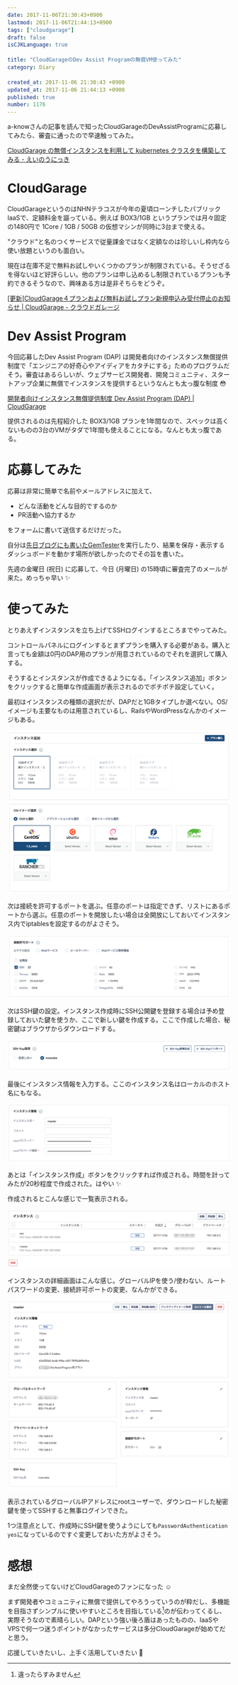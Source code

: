 ```yaml
---
date: 2017-11-06T21:30:43+0900
lastmod: 2017-11-06T21:44:13+0900
tags: ["cloudgarage"]
draft: false
isCJKLanguage: true

title: "CloudGarageのDev Assist Programの無償VM使ってみた"
category: Diary

created_at: 2017-11-06 21:30:43 +0900
updated_at: 2017-11-06 21:44:13 +0900
published: true
number: 1176
---
```


a-knowさんの記事を読んで知ったCloudGarageのDevAssistProgramに応募してみたら、審査に通ったので早速触ってみた。

[CloudGarage の無償インスタンスを利用して kubernetes クラスタを構築してみる - えいのうにっき](http://blog.a-know.me/entry/2017/10/01/214621)

# CloudGarage
CloudGarageというのはNHNテラコスが今年の夏頃ローンチしたパブリックIaaSで、定額料金を謳っている。例えば BOX3/1GB というプランでは月々固定の1480円で 1Core / 1GB / 50GB の仮想マシンが同時に3台まで使える。

"クラウド"と名のつくサービスで従量課金ではなく定額なのは珍しいし枠内なら使い放題というのも面白い。

現在は在庫不足で無料お試しやいくつかのプランが制限されている。そうせざるを得ないほど好評らしい。他のプランは申し込めるし制限されているプランも予約できるそうなので、興味ある方は是非そちらをどうぞ。

[[更新]CloudGarage４プランおよび無料お試しプラン新規申込み受付停止のお知らせ | CloudGarage - クラウドガレージ](https://cloudgarage.jp/information/570/)

# Dev Assist Program
今回応募したDev Assist Program (DAP) は開発者向けのインスタンス無償提供制度で「エンジニアの好奇心やアイディアをカタチにする」ためのプログラムだそう。審査はあるらしいが、ウェブサービス開発者、開発コミュニティ、スタートアップ企業に無償でインスタンスを提供するというなんとも太っ腹な制度 :flushed: 

[開発者向けインスタンス無償提供制度 Dev Assist Program (DAP) | CloudGarage](https://cloudgarage.jp/dap/)

提供されるのは先程紹介した BOX3/1GB プランを1年間なので、スペックは高くないものの3台のVMがタダで1年間も使えることになる。なんとも太っ腹である。

# 応募してみた

応募は非常に簡単で名前やメールアドレスに加えて、

* どんな活動をどんな目的でするのか
* PR活動へ協力するか

をフォームに書いて送信するだけだった。

自分は[先日ブログにも書いたGemTester](https://blog.nownabe.com/2017/09/22/1133.html#gemtester)を実行したり、結果を保存・表示するダッシュボードを動かす場所が欲しかったのでその旨を書いた。

先週の金曜日 (祝日) に応募して、今日 (月曜日) の15時頃に審査完了のメールが来た。めっちゃ早い :sparkles:

# 使ってみた
とりあえずインスタンスを立ち上げてSSHログインするところまでやってみた。

コントロールパネルにログインするとまずプランを購入する必要がある。購入と言っても金額は0円のDAP用のプランが用意されているのでそれを選択して購入する。

そうするとインスタンスが作成できるようになる。「インスタンス追加」ボタンをクリックすると簡単な作成画面が表示されるのでポチポチ設定していく。

最初はインスタンスの種類の選択だが、DAPだと1GBタイプしか選べない。OS/イメージも主要なものは用意されているし、RailsやWordPressなんかのイメージもある。

![スクリーンショット 2017-11-06 20.11.18.png (83.6 kB)](/images/2017/11/06/1.png)

次は接続を許可するポートを選ぶ。任意のポートは指定できず、リストにあるポートから選ぶ。任意のポートを開放したい場合は全開放にしておいてインスタンス内でiptablesを設定するのがよさそう。

![スクリーンショット 2017-11-06 20.12.38.png (44.6 kB)](/images/2017/11/06/2.png)

次はSSH鍵の設定。インスタンス作成時にSSH公開鍵を登録する場合は予め登録しておいた鍵を使うか、ここで新しい鍵を作成する。ここで作成した場合、秘密鍵はブラウザからダウンロードする。

![スクリーンショット 2017-11-06 20.14.02.png (19.6 kB)](/images/2017/11/06/3.png)

最後にインスタンス情報を入力する。ここのインスタンス名はローカルのホスト名にもなる。

![スクリーンショット 2017-11-06 20.15.52.png (23.9 kB)](/images/2017/11/06/4.png)

あとは「インスタンス作成」ボタンをクリックすれば作成される。時間を計ってみたが20秒程度で作成された。はやい :sparkles:

作成されるとこんな感じで一覧表示される。

![スクリーンショット_2017-11-06_21_16_54.png (33.9 kB)](/images/2017/11/06/5.png)

インスタンスの詳細画面はこんな感じ。グローバルIPを使う/使わない、ルートパスワードの変更、接続許可ポートの変更、なんかができる。

![スクリーンショット_2017-11-06_20_18_04.png (86.9 kB)](/images/2017/11/06/6.png)

表示されているグローバルIPアドレスにrootユーザーで、ダウンロードした秘密鍵を使ってSSHすると無事ログインできた。

1つ注意点として、作成時にSSH鍵を使うようにしても`PasswordAuthentication yes`になっているのですぐ変更しておいた方がよさそう。

# 感想
まだ全然使ってないけどCloudGarageのファンになった :relaxed: 

まず開発者やコミュニティに無償で提供してやろうっていうのが粋だし、多機能を目指さずシンプルに使いやすいところを目指している[^1]のが伝わってくるし、実際そうなので素晴らしい。DAPという強い後ろ盾はあったものの、IaaSやVPSで何一つ迷うポイントがなかったサービスは多分CloudGarageが始めてだと思う。

応援していきたいし、上手く活用していきたい :muscle:

[^1]: 違ったらすみません
